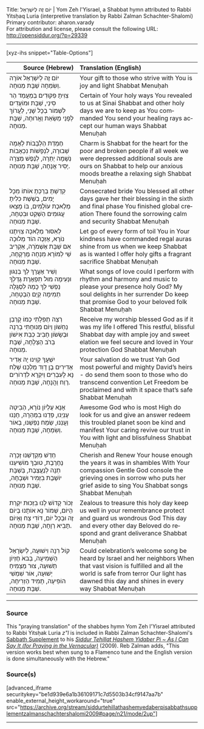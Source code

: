 <html>
<head></head>
<body>
Title: יוֹם זֶה לְיִשְׁרַאֵל | Yom Zeh l'Yisrael, a Shabbat hymn attributed to Rabbi Yitsḥaq Luria (interpretive translation by Rabbi Zalman Schachter-Shalomi)<br />
Primary contributor: aharon.varady<br />
For attribution and license, please consult the following URL: <a href="http://opensiddur.org/?p=29339">http://opensiddur.org/?p=29339</a>
<p />
<hr />

[xyz-ihs snippet="Table-Options"]<table style="margin-left: auto; margin-right: auto;" class="draggable">
<thead><tr><th id="x" style="text-align: right;">Source (Hebrew)</th><th style="text-align: left;">Translation (English)</th></tr></thead>
<tbody>
<tr><td style="vertical-align:top;">
<div class="liturgy" lang="he">
<span class="acrostic">י</span>וֹם זֶה 
לְיִשְׁרַאֵל 
אוֹרָה וְשִׂמְחָה 
שַׁבָּת מְנוּחָה.
</span></div></td>
 
<td style="vertical-align:top;">
<div class="english" lang="en">
Your gift
to those who strive with You
is joy and light
Shabbat Menuḥah
</div></td></tr>


<tr><td style="vertical-align:top;">
<div class="liturgy" lang="he">
<span class="acrostic">צִ</span>וִיתָ פִקּוּדִים 
בְמַעֲמַד הַר סִינַי,
שַׁבָּת וּמוֹעֲדִים 
לִשְׁמוֹר בְכָל שָׁנַי,
לַעֲרוֹךְ לְפָנַי 
מַשְׂאֵת וַאֲרוּחָה, 
שַׁבָּת מְנוּחָה.
</span></div></td>
 
<td style="vertical-align:top;">
<div class="english" lang="en">
Certain of Your holy ways
You revealed to us at Sinai
Shabbat and other holy days
we are to keep as You commanded
You send your healing rays
accept our human ways
Shabbat Menuḥah
</div></td></tr>


<tr><td style="vertical-align:top;">
<div class="liturgy" lang="he">
<span class="acrostic">חֶ</span>מְדַת הַלְבָבוֹת 
לְאֻמָה שְׁבוּרָה,
לִנְפָשׁוֹת נִכְאָבוֹת 
נְשָׁמָה יְתֵרָה,
לְנֶפֶשׁ מְצֵרָה 
יָסִיר אֲנָחָה, 
שַׁבָּת מְנוּחָה.
</span></div></td>
 
<td style="vertical-align:top;">
<div class="english" lang="en">
Charm is Shabbat for the heart
for the poor and broken people
if all week we were depressed
additional souls are ours on Shabbat
to help our anxious moods 
breathe a relaxing sigh
Shabbat Menuḥah
</div></td></tr>


<tr><td style="vertical-align:top;">
<div class="liturgy" lang="he">
<span class="acrostic">קִ</span>דַשְׁתָ בֵרַכְתָ 
אוֹתוֹ מִכָל יָמִים,
בְשֵׁשֶׁת כִלִיתָ 
מְלֶאכֶת עוֹלָמִים,
בּוֹ מָצְאוּ עֲגוּמִים 
הַשְׁקֵט וּבִטְחָה, 
שַׁבָּת מְנוּחָה.
</span></div></td>
 
<td style="vertical-align:top;">
<div class="english" lang="en">
Consecrated bride You blessed
all other days gave her their blessing
in the sixth and final phase
You finished global creation
There found the sorrowing 
calm and security
Shabbat Menuḥah
</div></td></tr>


<tr><td style="vertical-align:top;">
<div class="liturgy" lang="he">
<span class="acrostic">לְ</span>אִסּוּר מְלָאכָה 
צִוִיתָנוּ נוֹרָא,
אֶזְכֶה הוֹד מְלוּכָה 
אִם שַׁבָּת אֶשְׁמֹרָה,
אַקְרִיב שַׁי לַמּוֹרָא 
מִנְחָה מֶרְקָחָה, 
שַׁבָּת מְנוּחָה.
</span></div></td>
 
<td style="vertical-align:top;">
<div class="english" lang="en">
Let go of every form of toil
You in Your kindness have commanded
regal auras shine from us
when we keep Shabbat as is wanted
I offer holy gifts
a fragrant sacrifice
Shabbat Menuḥah
</div></td></tr>


<tr><td style="vertical-align:top;">
<div class="liturgy" lang="he">
<span class="acrostic">וְ</span>שִׁיר אֶעֱרָךְ לְךָ 
בְנִגּוּן וּנְעִימָה
מוּל תִפְאֶרֶת 
גָדְלְךָ נַפְשִׁי לְךָ
כָמַהּ לִסְגֻלָה תְמִימָה 
קַיֵם הַבְטָחָה, 
שַׁבָּת מְנוּחָה.
</span></div></td>
 
<td style="vertical-align:top;">
<div class="english" lang="en">
What songs of love could I perform
with rhythm and harmony and music
to please your presence holy God?
My soul delights in her surrender
Do keep that promise God
to your beloved folk
Shabbat Menuḥah
</div></td></tr>


<tr><td style="vertical-align:top;">
<div class="liturgy" lang="he">
<span class="acrostic">רְ</span>צֵה תְפִלָתִי 
כְמוֹ קָרְבַן נַחְשׁוֹן
וְיוֹם מְנוּחָתִי 
בְרִנָה וּבְשָׂשׂוֹן
חָבִיב כְבַת אִישׁוֹן 
בְרֹב הַצְלָחָה, 
שַׁבָּת מְנוּחָה.
</span></div></td>
 
<td style="vertical-align:top;">
<div class="english" lang="en">
Receive my worship blessed God
as if it was my life I offered
This restful, blissful Shabbat day
with ample joy and sweet elation
we feel secure and loved
in Your protection God
Shabbat Menuḥah
</div></td></tr>


<tr><td style="vertical-align:top;">
<div class="liturgy" lang="he">
<span class="acrostic">יִ</span>שְׁעֲךָ קִוִינוּ 
יָהּ אַדִיר אַדִירִים
בֶן דָוִד מַלְכֵנוּ 
שְׁלַח נָא לָעִבְרִים
וְיִקְרָא לִדְרוֹרִים 
רֶוַח וַהֲנָחָה, 
שַׁבָּת מְנוּחָה.
</span></div></td>
 
<td style="vertical-align:top;">
<div class="english" lang="en">
Your salvation do we trust
Yah God most powerful and mighty
David’s heirs - do send them soon
to those who do transcend convention
Let Freedom be proclaimed
and with it space that’s safe
Shabbat Menuḥah
</div></td></tr>


<tr><td style="vertical-align:top;">
<div class="liturgy" lang="he">
<span class="acrostic">אָ</span>נָא עֶלְיוֹן נוֹרָא, 
הַבִיטָה עָנְיֵנוּ,
פְדֵנוּ בִמְהֵרָה, 
חָנֵנוּ וַעֲנֵנוּ,
שַׂמַח נַפְשֵׁנוּ, 
בְאוֹר וְשִׂמְחָה, 
שַׁבָּת מְנוּחָה.
</span></div></td>
 
<td style="vertical-align:top;">
<div class="english" lang="en">
Awesome God who is most High 
do look for us and give an answer
redeem this troubled planet soon
be kind and manifest Your caring
revive our trust in You 
with light and blissfulness
Shabbat Menuḥah
</div></td></tr>


<tr><td style="vertical-align:top;">
<div class="liturgy" lang="he">
<span class="acrostic">חַ</span>דֵשׁ מִקְדָשֵׁנוּ 
זָכְרָה נֶחֶרֶבֶת,
טוּבְךָ מוֹשִׁיעֵנוּ 
תְנָה לַנֶעֱצֶבֶת,
בְּשַׁבָּת יוֹשֶׁבֶת 
בִזְמִיר וּשְׁבָחָה, 
שַׁבָּת מְנוּחָה.
</span></div></td>
 
<td style="vertical-align:top;">
<div class="english" lang="en">
Cherish and Renew Your house
enough the years it was in shambles
With Your compassion Gentle God
console the grieving ones in sorrow
who puts her grief aside
to sing You Shabbat songs
Shabbat Menuḥah
</div></td></tr>


<tr><td style="vertical-align:top;">
<div class="liturgy" lang="he">
<span class="acrostic">זְ</span>כוֹר קָדוֹשׁ לָנוּ 
בִזְכוּת יִקְרַת הַיּוֹם,
שְׁמוֹר נָא אוֹתָנוּ בְיוֹם זֶה 
וּבְכָל יוֹם,
דּוֹדִי צַח 
וְאָיוֹם תָבִיא רְוָחָה, 
שַׁבָּת מְנוּחָה.
</span></div></td>
 
<td style="vertical-align:top;">
<div class="english" lang="en">
Zealous to treasure this holy day
keep us well in your remembrance
protect and guard us 
wondrous God
This day and every other day
Beloved do respond
and grant deliverance
Shabbat Menuḥah
</div></td></tr>


<tr><td style="vertical-align:top;">
<div class="liturgy" lang="he">
<span class="acrostic">ק</span>וֹל רִנָה וִישׁוּעָה, 
לְיִשְׂרָאֵל הַשְׁמִיעָה,
בְבאֹ חֶזְיוֹן תְשׁוּעָה, 
צוּר מַצְמִיחַ יְשׁוּעָה,
אוֹר שִׁמְשִׁי הוֹפִיעָה, 
תָמִיד הַזְרִיחָה, 
שַׁבָּת מְנוּחָה.
</span></div></td>
 
<td style="vertical-align:top;">
<div class="english" lang="en">
Could celebration’s welcome song 
be heard by Israel and her neighbors
When that vast vision is fulfilled
and all the world is safe from terror
Our light has dawned this day
and shines in every way
Shabbat Menuḥah
</div></td></tr>
</tbody></table>

<hr />

<h3>Source</h3>

This "praying translation" of  the shabbes hymn Yom Zeh l'Yisrael attributed to Rabbi Yitsḥak Luria <em>z"l</em> is included in Rabbi Zalman Schachter-Shalomi's <a href="http://opensiddur.org/?p=29177">Sabbath Supplement</a> to his <em><a href="http://opensiddur.org/?p=177">Siddur Tehillat Hashem Yidaber Pi ~ As I Can Say It (for Praying in the Vernacular)</a></em> (2009). Reb Zalman adds, "This version works best when sung to a Flamenco tune and the English version is done simultaneously with the Hebrew."

<h3>Source(s)</h3>

[advanced_iframe securitykey="be1d939e6a1b36109171c7d5503b34cf9147aa7b" enable_external_height_workaround="true" src="https://archive.org/stream/siddurtehillathashemyedaberpisabbathsupplementzalmanschachtershalomi2009#page/n21/mode/2up"]

<hr />

&nbsp;
</body>
</html>
